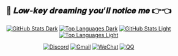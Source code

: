 <div align="center">

## 👀 𝑳𝒐𝒘‑𝒌𝒆𝒚 𝒅𝒓𝒆𝒂𝒎𝒊𝒏𝒈 𝒚𝒐𝒖’𝒍𝒍 𝒏𝒐𝒕𝒊𝒄𝒆 𝒎𝒆 👉👈

[![GitHub Stats Dark](https://grs-karped1em.vercel.app/api?username=karped1em&role=OWNER,COLLABORATOR,ORGANIZATION_MEMBER&cache_seconds=30&theme=dracula&bg_color=00000000&hide_border=true&show_icons=true&hide_title=true&include_all_commits=true&exclude_org=Next-Fast,MDMods,MDModsDev&exclude_org_whitelist_repo=MuseDashInfoPlus)](https://github.com/KARPED1EM/GitHub-Readme-Stats#gh-dark-mode-only)
[![Top Languages Dark](https://grs-karped1em.vercel.app/api/top-langs/?username=karped1em&role=OWNER,COLLABORATOR,ORGANIZATION_MEMBER&cache_seconds=30&theme=dracula&bg_color=00000000&hide_border=true&layout=compact&hide_title=true&stats_format=bytes&size_weight=1&langs_count=8&exclude_repo=Hexo-Blog&exclude_org=Next-Fast,MDMods,MDModsDev&exclude_org_whitelist_repo=MuseDashInfoPlus)](https://github.com/KARPED1EM/GitHub-Readme-Stats#gh-dark-mode-only)
[![GitHub Stats Light](https://grs-karped1em.vercel.app/api?username=karped1em&role=OWNER,COLLABORATOR,ORGANIZATION_MEMBER&cache_seconds=30&theme=default&bg_color=00000000&hide_border=true&show_icons=true&hide_title=true&include_all_commits=true&exclude_org=Next-Fast,MDMods,MDModsDev&exclude_org_whitelist_repo=MuseDashInfoPlus)](https://github.com/KARPED1EM/GitHub-Readme-Stats#gh-light-mode-only)
[![Top Languages Light](https://grs-karped1em.vercel.app/api/top-langs/?username=karped1em&role=OWNER,COLLABORATOR,ORGANIZATION_MEMBER&cache_seconds=30&theme=default&bg_color=00000000&hide_border=true&layout=compact&hide_title=true&stats_format=bytes&size_weight=1&langs_count=8&exclude_repo=Hexo-Blog&exclude_org=Next-Fast,MDMods,MDModsDev&exclude_org_whitelist_repo=MuseDashInfoPlus)](https://github.com/KARPED1EM/GitHub-Readme-Stats#gh-light-mode-only)

[![Discord](https://img.shields.io/badge/karped1em%20-%231DA1F2.svg?&style=for-the-badge&logo=discord&logoColor=white&color=5865f2)](#)
[![Gmail](https://img.shields.io/badge/Gmail%20-%231DA1F2.svg?&style=for-the-badge&logo=gmail&logoColor=white&color=ea4335)](mailto:leever.zzz@gmail.com)
[![WeChat](https://img.shields.io/badge/Wechat%20-%231DA1F2.svg?&style=for-the-badge&logo=wechat&logoColor=white&color=08c160)](https://npm.elemecdn.com/kpd-hexo-static@latest/img/Wechat.webp)
[![QQ](https://img.shields.io/badge/QQ%20-%231DA1F2.svg?&style=for-the-badge&logo=QQ&logoColor=white&color=1e6fff)](https://npm.elemecdn.com/kpd-hexo-static@latest/img/QQ.webp)

</div>


